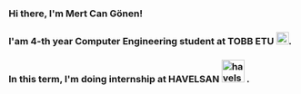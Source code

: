 ### Hi there, I'm Mert Can Gönen!

### I'am 4-th year Computer Engineering student at TOBB ETU <img alt="tobb-etu-logo" width="22px" src="https://www.etu.edu.tr/views/etu/assets/img/tobb_etu_logo.png">. 
### In this term, I'm doing internship at HAVELSAN <img alt="havelsan-logo" width="40px" src="https://www.havelsan.com.tr/content/images/uploads/logo-kapak,6224_medium.png"> .

